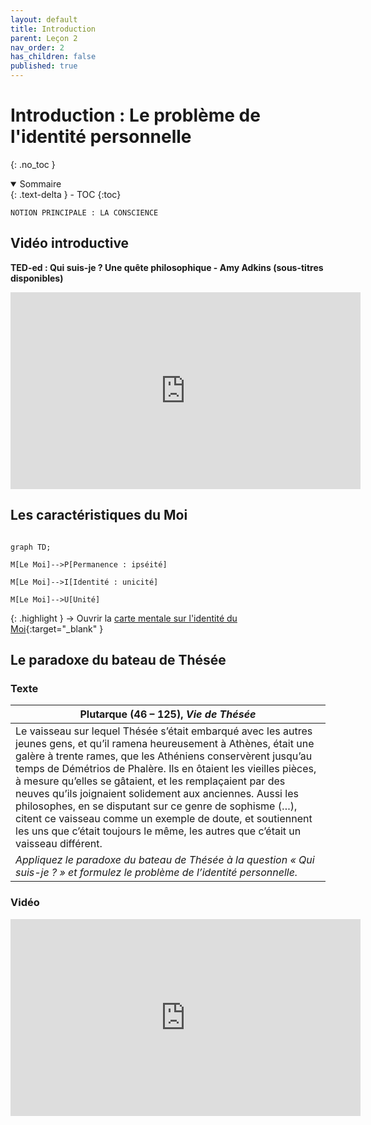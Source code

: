 ```yaml
---
layout: default
title: Introduction
parent: Leçon 2
nav_order: 2
has_children: false
published: true
---
```

# Introduction : Le problème de l'identité personnelle
{: .no_toc }

<details open markdown="block">
  <summary>
    Sommaire
  </summary>
  {: .text-delta }
- TOC
{:toc}
</details>

```
NOTION PRINCIPALE : LA CONSCIENCE
```

## Vidéo introductive

**TED-ed : Qui suis-je ? Une quête philosophique - Amy Adkins (sous-titres disponibles)**  

<iframe width="560" height="315" src="https://www.youtube.com/embed/UHwVyplU3Pg?si=haBymrcR48sE2Htw" title="YouTube video player" frameborder="0" allow="accelerometer; autoplay; clipboard-write; encrypted-media; gyroscope; picture-in-picture; web-share" referrerpolicy="strict-origin-when-cross-origin" allowfullscreen></iframe>

## Les caractéristiques du Moi

```mermaid

graph TD;

M[Le Moi]-->P[Permanence : ipséité]

M[Le Moi]-->I[Identité : unicité]

M[Le Moi]-->U[Unité]

```

{: .highlight }
→ Ouvrir la [carte mentale sur l'identité du Moi](https://profauda.fr/schemas/cartes/moi.html){:target="_blank" } 

## Le paradoxe du bateau de Thésée

### Texte

| Plutarque (46 – 125), _Vie de Thésée_       |
| -------------------------------- |
| Le vaisseau sur lequel Thésée s’était embarqué avec les autres jeunes gens, et qu’il ramena heureusement à Athènes, était une galère à trente rames, que les Athéniens conservèrent jusqu’au temps de Démétrios de Phalère. Ils en ôtaient les vieilles pièces, à mesure qu’elles se gâtaient, et les remplaçaient par des neuves qu’ils joignaient solidement aux anciennes. Aussi les philosophes, en se disputant sur ce genre de sophisme (…), citent ce vaisseau comme un exemple de doute, et soutiennent les uns que c’était toujours le même, les autres que c’était un vaisseau différent. |
| *Appliquez le paradoxe du bateau de Thésée à la question « Qui suis-je ? » et formulez le problème de l’identité personnelle.*     |

### Vidéo

<iframe width="560" height="315" src="https://www.youtube.com/embed/PWud6qbSwug?si=H6uTFIyyvDvC028y" title="YouTube video player" frameborder="0" allow="accelerometer; autoplay; clipboard-write; encrypted-media; gyroscope; picture-in-picture; web-share" referrerpolicy="strict-origin-when-cross-origin" allowfullscreen></iframe>